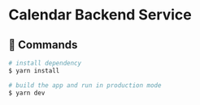 # Calendar Backend Service

## 📓 Commands

```bash
# install dependency
$ yarn install

# build the app and run in production mode
$ yarn dev

```
